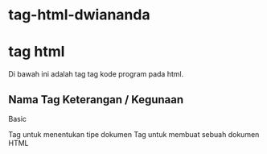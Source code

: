 # tag-html-dwiananda
<h1>tag html</h1>
Di bawah ini adalah tag tag kode program pada html.

<h2>Nama Tag	    Keterangan / Kegunaan</h2>

Basic

<!DOCTYPE>	  Tag untuk menentukan tipe dokumen
<html>	      Tag untuk membuat sebuah dokumen HTML
<title>	      Tag untuk membuat judul dari sebuah halaman
<body>	      Tag untuk membuat tubuh dari sebuah halaman
<h1> to <h6>	Tag untuk membuat heading
<p>	          Tag untuk membuat paragraf
<br>	        Memasukan satu baris putus
<hr>	        Tag untuk membuat perubahan dasar kata didalam isi
<!--...-->	  Tag untuk membuat komentar
  
Formatting	

<acronym>	    Tag untuk membuat sebuah akronim (tidak disupport lagi di HTML5)
<abbr>	      Tag untuk membuat sebuah singkatan
<address>	    Tag untuk membuat kontak alamat
<b>	          Tag untuk membuat huruf bercetak tebal
<bdi>	        Mengisolasi bagian dari teks yang dapat diformat dalam arah yang berbeda dari teks lain di luarnya (tag baru HTML5)
<bdo>	        Mengganti arah teks
<big>	        Tag untuk membuat text berhuruf besar (tidak disupport lagi di HTML5)
<blockquote>	Tag untuk membuat sebuah bagian text yang dikutip dari sumber lain
<center>	    Tag untuk membuat jajaran teks menjadi ditengah (tidak disupport lagi di HTML5)
<cite>	      Tag untuk membuat judul karya
<code>	      Tag untuk membuat potongan kode komputer di antara text
<del>	        Tag untuk membuat teks yang telah dihapus dari dokumen
<dfn>	        Tag untuk membuat sebuah istilah definisi
<em>	        Tag untuk membuat penekanan teks (tidak disupport lagi di HTML5)
<font>	      Tag untuk membuat font, warna, dan ukuran untuk teks (tidak disupport lagi di HTML5)
<i>	          Tag untuk membuat sebuah bagian dari teks yang disesuaikan dengan mood
<ins>        	Tag untuk membuat teks yang telah dimasukkan ke dalam dokumen
<kbd>	        Tag untuk membuat input keyboard
<mark>	      Tag untuk membuat teks yang disorot / ditandai (tag baru HTML5)
<meter>	      Tag untuk membuat pengukuran skalar
<pre>	        Tag untuk membuat teks terformat
<progress>	  Memperlihatkan kemajuan tugas (tag baru HTML5)
<q>	          Tag untuk membuat kutipan pendek
<rp>	        Tag untuk membuat apa yang harus ditampilkan di browser yang tidak mendukung penjelasan ruby (tag baru HTML5)
<rt>	        Tag untuk membuat sebuah anotasi / pengucapan karakter (untuk tipografi Asia Timur)
<ruby>	      Tag untuk membuat sebuah anotasi ruby (untuk tipografi Asia Timur) (tag baru HTML5)
<s>	          Tag untuk membuat teks yang tidak lagi benar
<samp>	      Tag untuk membuat contoh keluaran dari program komputer
<small>	      Tag untuk membuat teks kecil
<strike>	    Tag untuk membuat teks yang di coret tengah (tidak disupport lagi di HTML5)
<strong>	    Tag untuk membuat teks penting
<sub>	        Tag untuk membuat teks subskrip (seperti dalam penulisan Jat Kimia)
<sup>	        Tag untuk membuat teks superscripted (seperti dalam penulisan akar kuadrat)
<time>	      Tag untuk membuat tanggal / waktu (tag baru HTML5)
<tt>	        Tag untuk membuat teks teletype (tidak disupport lagi di HTML5)
<u>	          Tag untuk membuat teks yang memiliki Gaya yang berbeda dari teks biasa lainnya
<var>	        Tag untuk membuat sebuah variabel
<wbr>	        Tag untuk membuat kemungkinan garis-putus
 	 
Forms

<form>	      Tag untuk membuat sebuah form HTML untuk input pengguna
<input>	      Tag untuk membuat sebuah kontrol input
<textarea>	  Tag untuk membuat sebuah kontrol input multibaris (text area)
<button>	    Tag untuk membuat sebuah tombol yang dapat diklik
<select>	    Tag untuk membuat sebuah daftar drop-down
<optgroup>	  Tag untuk membuat sebuah kelompok pilihan yang terkait dalam daftar drop-down
<option>	    Tag untuk membuat pilihan dalam daftar drop-down
<label>	      Tag untuk membuat sebuah label untuk sebuah elemen <input>
<fieldset>	  Grup unsur terkait dalam bentuk
<legend>	    Tag untuk membuat sebuah caption untuk sebuah elemen <fieldset>, < figure>, atau <details>
<datalist>	  Menentukan daftar pilihan yang telah ditetapkan untuk kontrol input (tag baru HTML5)
<keygen>	    Tag untuk membuat key-pair generator kolom input (tag baru HTML5)
<output>	    Tag untuk membuat hasil penghitungan (tag baru HTML5)
  
Frames	 

<frame>	      Tag untuk membuat sebuah window (bingkai) dalam sebuah frameset (tidak disupport lagi di HTML5)
<frameset>	  Tag untuk membuat satu set bingkai (tidak disupport lagi di HTML5)
<noframes>	  Tag untuk membuat sebuah konten alternatif untuk pengguna yang tidak mendukung frame (tidak disupport lagi di HTML5)
<iframe>	    Tag untuk membuat sebuah bingkai
  
Images	

<img>	        Tag untuk membuat gambar
<map>	        Tag untuk membuat gambar-peta
<area>	      Tag untuk membuat area dalam gambar-peta
<canvas>	    Digunakan untuk menggambar grafik, melalui scripting (JavaScript ) (tag baru HTML5)
<figcaption>	Tag untuk membuat sebuah caption untuk elemen <figure> (tag baru HTML5)
<figure>	    Menentukan konten mandiri (tag baru HTML5)
  
Audio/Video	 

<audio>	      Tag untuk membuat isi suara (tag baru HTML5)
<source>	    Tag untuk membuat sumber beberapa media untuk elemen media (<video> dan <audio>) (tag baru HTML5)
<track>	      Tag untuk membuat trek teks untuk elemen media (<video> dan <audio>) (tag baru HTML5)
<video>	      Tag untuk membuat sebuah video atau film (tag baru HTML5)
  
Links	

<a>	          Tag untuk membuat hyperlink
<link>	      Tag untuk membuat hubungan antara dokumen dan sumber daya eksternal (paling sering digunakan untuk link ke style sheet)
<nav>	        Tag untuk membuat navigasi link (tag baru HTML5)
  
Lists	 

<ul>	        Tag untuk membuat daftar dengan selain nomor
<ol>	        Tag untuk membuat daftar dengan nomor
<li>	        Tag untuk membuat sebuah item daftar
<dir>	        Tag untuk membuat sebuah daftar direktori (tidak disupport lagi di HTML5)
<dl>	        Tag untuk membuat sebuah daftar definisi
<dt>	        Tag untuk membuat istilah (item) dalam daftar definisi
<dd>	        Defines a description of an item in a definition list
<menu>	      Tag untuk membuat deskripsi dari item dalam daftar definisi
<command>	    Tag untuk membuat sebuah tombol perintah bahwa seorang pengguna dapat meminta (tag baru HTML5)
  
Tables	 

<table>	      Tag untuk membuat tabel
<caption>	    Tag untuk membuat sebuah caption tabel
<th>	        Tag untuk membuat sebuah sel header tabel
<tr>	        Tag untuk membuat baris dalam sebuah tabel
<td>	        Tag untuk membuat sel dalam sebuah tabel
<thead>      	Mengelompokan isi header dalam sebuah tabel
<tbody>      	Mengelompokanisi tubuh dalam sebuah tabel
<tfoot>	      Mengelompokan isi footer dalam sebuah tabel
<col>        	Menentukan properti kolom untuk setiap kolom dalam elemen <colgroup>
<colgroup>  	Menentukan kelompok dari satu atau lebih kolom dalam sebuah tabel untuk diformat
  
Style/Sections	

<style>      	Tag untuk membuat informasi style untuk dokumen
<div>        	Tag untuk membuat sebuah bagian dalam dokumen
<span>	      Tag untuk membuat sebuah bagian dalam dokumen
<header>    	Tag untuk membuat sebuah header untuk dokumen atau bagian (tag baru HTML5)
<footer>    	Tag untuk membuat footer untuk dokumen atau bagian (tag baru HTML5)
<hgroup>	    Pengelompokan elemen heading (<h1> sampai <h6>) (tag baru HTML5)
<section>	    Tag untuk membuat bagian dalam dokumen (tag baru HTML5)
<article>    	Tag untuk membuat sebuah artikel (tag baru HTML5)
<aside>      	Tag untuk membuat konten lain selain dari konten halaman (tag baru HTML5)
<details>    	Tag untuk membuat rincian tambahan yang pengguna dapat lihat atau sembunyikan (tag baru HTML5)
<dialog>	    Tag untuk membuat sebuah kotak dialog atau jendela (tag baru HTML5)
<summary>    	Tag untuk membuat sebuah judul terlihat untuk elemen <detil> (tag baru HTML5)
  
Meta Info	 
  
<head>	      Tag untuk membuat informasi tentang dokumen
<meta>	      Tag untuk membuat metadata tentang dokumen HTML
<base>      	Menentukan URL dasar / target untuk semua URL relatif dalam dokumen
<basefont>	  Menentukan standar warna, ukuran, dan font untuk semua teks dalam dokumen (tidak disupport lagi di HTML5)
  
Programming	 
  
<script>	    Tag untuk membuat script di sisi klien
<noscript>	  Tag untuk membuat sebuah konten alternatif bagi pengguna yang tidak mendukung script di sisi klien
<applet>	    Tag untuk membuat sebuah java applet yang ditanam (tidak disupport lagi di HTML5)
<embed>      	Tag untuk membuat sebuah wadah untuk aplikasi eksternal (non-HTML) (tag baru HTML5)
<object>	    Tag untuk membuat sebuah objek yang ditanam
<param>      	Tag untuk membuat sebuah parameter untuk objek
